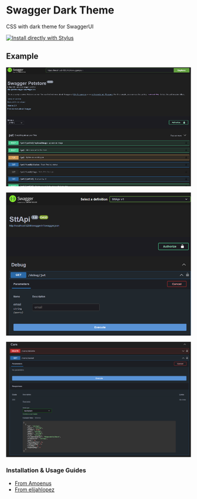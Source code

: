 # Swagger Dark Theme

CSS with dark theme for SwaggerUI

[![Install directly with Stylus](https://img.shields.io/badge/Install%20directly%20with-Stylus-238b8b.svg)](https://github.com/Amoenus/SwaggerDark/raw/master/SwaggerDark.user.css)

## Example

![Screenshot 1 of Swagger Dark Theme](/SwaggerDark.png "Swagger Dark Theme Screenshot 1")

![Screenshot 2 of Swagger Dark Theme](/SwaggerDark2.png "Swagger Dark Theme Screenshot 2")

![Screenshot 3 of Swagger Dark Theme](/SwaggerDark3.png "Swagger Dark Theme Screenshot 3")

### Installation & Usage Guides

- [From Amoenus](https://amoenus.dev/swagger-dark-theme)
- [From elijahlopez](https://blog.elijahlopez.ca/posts/aspnet-swagger-dark-theme/)

